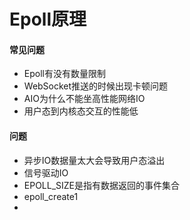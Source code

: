 # Epoll原理
#### 常见问题
* Epoll有没有数量限制
* WebSocket推送的时候出现卡顿问题
* AIO为什么不能坐高性能网络IO
* 用户态到内核态交互的性能低

#### 问题
* 异步IO数据量太大会导致用户态溢出
* 信号驱动IO
* EPOLL_SIZE是指有数据返回的事件集合
* epoll_create1
* 